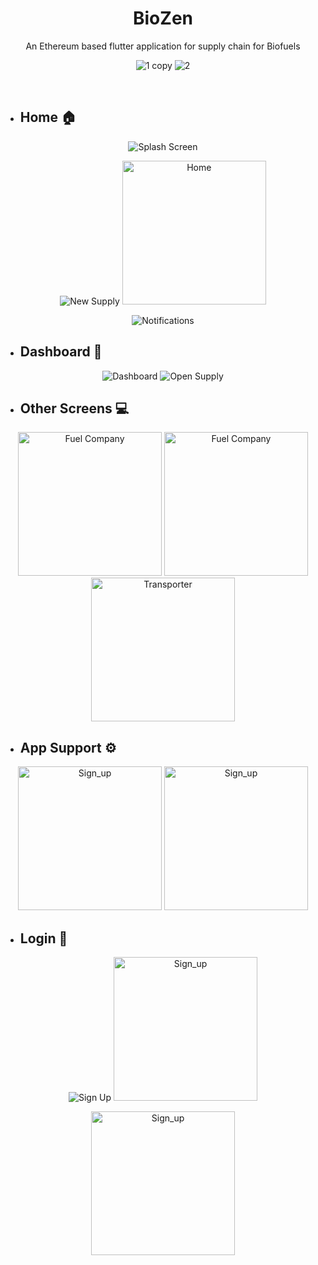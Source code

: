 <div align="center">

# BioZen

An Ethereum based flutter application for supply chain for Biofuels


<div align="center">
 
![1 copy](https://github.com/onkardighe/BioZen/assets/72162692/fe43b845-f0d1-4ee8-8e18-55744a7e1657)
![2](https://github.com/onkardighe/BioZen/assets/72162692/b586f383-c347-4a83-9d79-49a3146a6071)

 
</div>
 
</div>

<!-- > 1️⃣ UI - Login Module  https://whimsical.com/login-module-GZhHyDrRV82kCJnPYty1hs
 
> 2️⃣ Code - Repo  https://github.com/onkardighe/biofuels-supplychain/settings/access

> 3️⃣ Review https://docs.google.com/document/d/1XyWCYfYuFLebjN9_SPCMhlCnZV9jXS4g/edit# 

> 4️⃣ PPT https://docs.google.com/presentation/d/1ZDAhdRKlKnFRCsQ2qQdequ0XimmxDK59/edit?usp=sharing&ouid=106896568852697073175&rtpof=true&sd=true


> 4️⃣ PO-PSOs https://docs.google.com/document/d/1gmWqPwNV5BcwUAGfjpy5lxPqE-o5sdmM/edit?usp=sharing&ouid=106896568852697073175&rtpof=true&sd=true

> 5️⃣ Formats https://drive.google.com/drive/folders/1IiAx7gvfDD9POV21mNqLsq9e_nUSBUZF?usp=sharing -->



<br>

* ## Home  🏠
 <div align="center">
 
![Splash Screen](https://github.com/onkardighe/BioZen/assets/72162692/0a157aac-c11b-4f23-b010-cb9ce1f22ec9)
 
![New Supply](https://github.com/onkardighe/BioZen/assets/72162692/c5ef7703-5950-41c7-bf0d-55948906c905)
<img src="https://github.com/onkardighe/BioZen/assets/72162692/cec2a48e-f021-4db7-891c-21708888dd6f" alt="Home" width="230"/>

 
![Notifications](https://github.com/onkardighe/BioZen/assets/72162692/493c77b6-2cdd-4c33-836b-9f2331a8bd68)
 
  </div>
  
 
 * ## Dashboard  📱
  <div align="center">
 
![Dashboard](https://github.com/onkardighe/BioZen/assets/72162692/a0b4f436-40f5-46ed-860a-fc7a558fa303)
![Open Supply](https://github.com/onkardighe/BioZen/assets/72162692/73a4fd83-caed-487d-a16e-99c232d861d3) 

   </div>

  * ## Other Screens  💻
 <div align="center">
<img src="https://github.com/onkardighe/BioZen/assets/72162692/017255b0-0ed3-4e59-bf47-f55fdecec4fd" alt="Fuel Company" width="230"/>
<img src="https://github.com/onkardighe/BioZen/assets/72162692/f5932cf2-4092-424e-bffd-946130befff4" alt="Fuel Company" width="230"/>
<img src="https://github.com/onkardighe/BioZen/assets/72162692/b38c2bbe-9880-42bb-b213-e77d6ec2490c" alt="Transporter" width="230"/>


  </div>
   

* ## App Support  ⚙️
 <div align="center">
 
<img src="https://github.com/onkardighe/BioZen/assets/72162692/0b8a1cf2-056d-4ef3-b020-b6b483a45245" alt="Sign_up" width="230"/>
<img src="https://github.com/onkardighe/BioZen/assets/72162692/ce1586a9-5381-4393-b659-3a301965b144" alt="Sign_up" width="230"/>
 
  </div>

  * ## Login  🔐
<div align="center">
 
![Sign Up](https://github.com/onkardighe/BioZen/assets/72162692/010d2b9b-27bc-42eb-9a98-64a36c24a03d)
<img src="https://github.com/onkardighe/BioZen/assets/72162692/b5f21458-0671-40f1-95f3-b36667319826" alt="Sign_up" width="230"/>
 
<img src="https://github.com/onkardighe/BioZen/assets/72162692/c92024dc-b6ef-4389-bb27-d32a4d6407ce" alt="Sign_up" width="230"/>

 </div>

  
